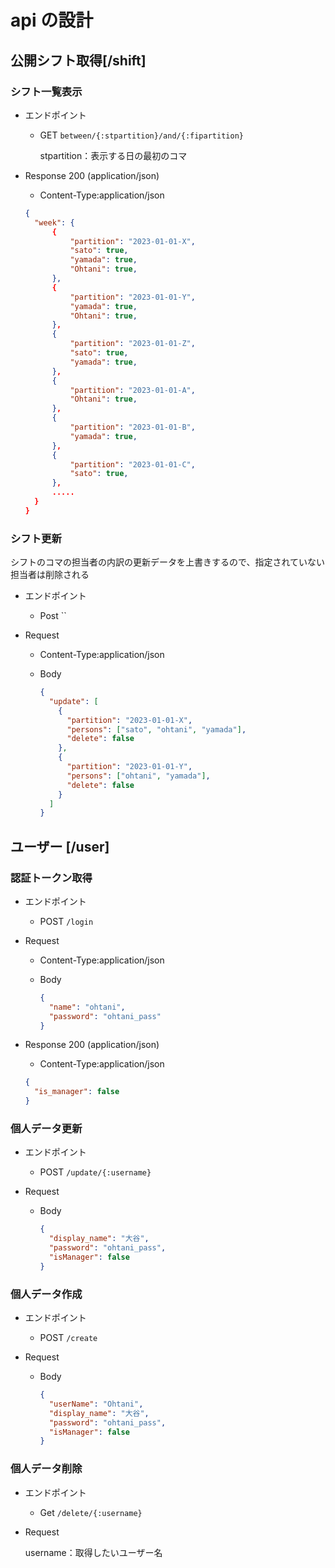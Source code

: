 # api の設計

## 公開シフト取得[/shift]

### シフト一覧表示

- エンドポイント

  - GET `between/{:stpartition}/and/{:fipartition}`

    stpartition：表示する日の最初のコマ

- Response 200 (application/json)

  - Content-Type:application/json

  ```json
  {
    "week": {
        {
            "partition": "2023-01-01-X",
            "sato": true,
            "yamada": true,
            "Ohtani": true,
        },
        {
            "partition": "2023-01-01-Y",
            "yamada": true,
            "Ohtani": true,
        },
        {
            "partition": "2023-01-01-Z",
            "sato": true,
            "yamada": true,
        },
        {
            "partition": "2023-01-01-A",
            "Ohtani": true,
        },
        {
            "partition": "2023-01-01-B",
            "yamada": true,
        },
        {
            "partition": "2023-01-01-C",
            "sato": true,
        },
        .....
    }
  }
  ```

### シフト更新

シフトのコマの担当者の内訳の更新データを上書きするので、指定されていない担当者は削除される

- エンドポイント

  - Post ``

- Request

  - Content-Type:application/json

  - Body

    ```json
    {
      "update": [
        {
          "partition": "2023-01-01-X",
          "persons": ["sato", "ohtani", "yamada"],
          "delete": false
        },
        {
          "partition": "2023-01-01-Y",
          "persons": ["ohtani", "yamada"],
          "delete": false
        }
      ]
    }
    ```

## ユーザー [/user]

### 認証トークン取得

- エンドポイント

  - POST `/login`

- Request

  - Content-Type:application/json
  - Body

    ```json
    {
      "name": "ohtani",
      "password": "ohtani_pass"
    }
    ```

- Response 200 (application/json)

  - Content-Type:application/json

  ```json
  {
    "is_manager": false
  }
  ```

### 個人データ更新

- エンドポイント

  - POST `/update/{:username}`

- Request

  - Body

    ```json
    {
      "display_name": "大谷",
      "password": "ohtani_pass",
      "isManager": false
    }
    ```

### 個人データ作成

- エンドポイント

  - POST `/create`

- Request

  - Body

    ```json
    {
      "userName": "Ohtani",
      "display_name": "大谷",
      "password": "ohtani_pass",
      "isManager": false
    }
    ```

### 個人データ削除

- エンドポイント

  - Get `/delete/{:username}`

- Request

  username：取得したいユーザー名
